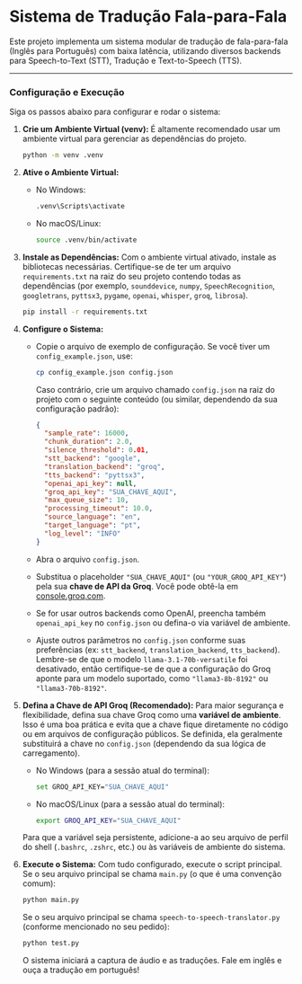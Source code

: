 # Sistema de Tradução Fala-para-Fala

Este projeto implementa um sistema modular de tradução de fala-para-fala (Inglês para Português) com baixa latência, utilizando diversos backends para Speech-to-Text (STT), Tradução e Text-to-Speech (TTS).

---

### Configuração e Execução

Siga os passos abaixo para configurar e rodar o sistema:

1.  **Crie um Ambiente Virtual (venv):**
    É altamente recomendado usar um ambiente virtual para gerenciar as dependências do projeto.

    ```bash
    python -m venv .venv
    ```

2.  **Ative o Ambiente Virtual:**
    * No Windows:
        ```bash
        .venv\Scripts\activate
        ```
    * No macOS/Linux:
        ```bash
        source .venv/bin/activate
        ```

3.  **Instale as Dependências:**
    Com o ambiente virtual ativado, instale as bibliotecas necessárias. Certifique-se de ter um arquivo `requirements.txt` na raiz do seu projeto contendo todas as dependências (por exemplo, `sounddevice`, `numpy`, `SpeechRecognition`, `googletrans`, `pyttsx3`, `pygame`, `openai`, `whisper`, `groq`, `librosa`).

    ```bash
    pip install -r requirements.txt
    ```

4.  **Configure o Sistema:**
    * Copie o arquivo de exemplo de configuração. Se você tiver um `config_example.json`, use:
        ```bash
        cp config_example.json config.json
        ```
        Caso contrário, crie um arquivo chamado `config.json` na raiz do projeto com o seguinte conteúdo (ou similar, dependendo da sua configuração padrão):

        ```json
        {
          "sample_rate": 16000,
          "chunk_duration": 2.0,
          "silence_threshold": 0.01,
          "stt_backend": "google",
          "translation_backend": "groq",
          "tts_backend": "pyttsx3",
          "openai_api_key": null,
          "groq_api_key": "SUA_CHAVE_AQUI",
          "max_queue_size": 10,
          "processing_timeout": 10.0,
          "source_language": "en",
          "target_language": "pt",
          "log_level": "INFO"
        }
        ```
    * Abra o arquivo `config.json`.
    * Substitua o placeholder `"SUA_CHAVE_AQUI"` (ou `"YOUR_GROQ_API_KEY"`) pela sua **chave de API da Groq**. Você pode obtê-la em [console.groq.com](https://console.groq.com/).
    * Se for usar outros backends como OpenAI, preencha também `openai_api_key` no `config.json` ou defina-o via variável de ambiente.
    * Ajuste outros parâmetros no `config.json` conforme suas preferências (ex: `stt_backend`, `translation_backend`, `tts_backend`). Lembre-se de que o modelo `llama-3.1-70b-versatile` foi desativado, então certifique-se de que a configuração do Groq aponte para um modelo suportado, como `"llama3-8b-8192"` ou `"llama3-70b-8192"`.

5.  **Defina a Chave de API Groq (Recomendado):**
    Para maior segurança e flexibilidade, defina sua chave Groq como uma **variável de ambiente**. Isso é uma boa prática e evita que a chave fique diretamente no código ou em arquivos de configuração públicos. Se definida, ela geralmente substituirá a chave no `config.json` (dependendo da sua lógica de carregamento).

    * No Windows (para a sessão atual do terminal):
        ```bash
        set GROQ_API_KEY="SUA_CHAVE_AQUI"
        ```
    * No macOS/Linux (para a sessão atual do terminal):
        ```bash
        export GROQ_API_KEY="SUA_CHAVE_AQUI"
        ```
    Para que a variável seja persistente, adicione-a ao seu arquivo de perfil do shell (`.bashrc`, `.zshrc`, etc.) ou às variáveis de ambiente do sistema.

6.  **Execute o Sistema:**
    Com tudo configurado, execute o script principal. Se o seu arquivo principal se chama `main.py` (o que é uma convenção comum):

    ```bash
    python main.py
    ```
    Se o seu arquivo principal se chama `speech-to-speech-translator.py` (conforme mencionado no seu pedido):

    ```bash
    python test.py
    ```

    O sistema iniciará a captura de áudio e as traduções. Fale em inglês e ouça a tradução em português!